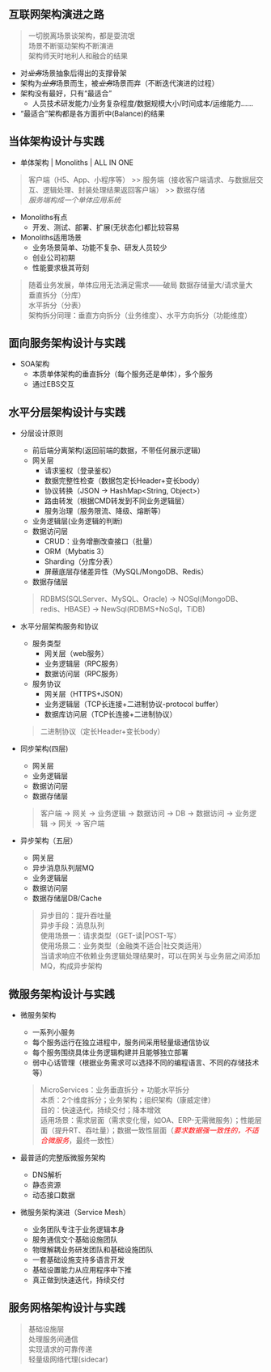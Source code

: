 ## 互联网架构演进之路 ##

> 一切脱离场景谈架构，都是耍流氓  
> 场景不断驱动架构不断演进  
> 架构师天时地利人和融合的结果 

- 对<del>*业务*</del>场景抽象后得出的支撑骨架
- 架构为<del>*业务*</del>场景而生，被<del>*业务*</del>场景而弃（不断迭代演进的过程）
- 架构没有最好，只有“最适合”
    - 人员技术研发能力/业务复杂程度/数据规模大小/时间成本/运维能力……
- “最适合”架构都是各方面折中(Balance)的结果

## 当体架构设计与实践 ##
- 单体架构 \| Monoliths \| ALL IN ONE

 > 客户端（H5、App、小程序等） \>\> 服务端（接收客户端请求、与数据层交互、逻辑处理、封装处理结果返回客户端） \>\> 数据存储  
 > *服务端构成一个单体应用系统*
 
- Monoliths有点  
    - 开发、测试、部署、扩展(无状态化)都比较容易
- Monoliths适用场景
    - 业务场景简单、功能不复杂、研发人员较少
    - 创业公司初期
    - 性能要求极其苛刻
    
 > 随着业务发展，单体应用无法满足需求——破局
> 数据存储量大/请求量大  
> 垂直拆分（分库）  
> 水平拆分（分表）  
> 架构拆分同理：垂直方向拆分（业务维度）、水平方向拆分（功能维度）

## 面向服务架构设计与实践 ##
- SOA架构  
   - 本质单体架构的垂直拆分（每个服务还是单体），多个服务
   - 通过EBS交互

## 水平分层架构设计与实践 ##
- 分层设计原则
    - 前后端分离架构(返回前端的数据，不带任何展示逻辑)
    - 网关层
       - 请求鉴权（登录鉴权）
       - 数据完整性检查（数据包定长Header+变长body）
       - 协议转换（JSON -> HashMap<String, Object>）
       - 路由转发（根据CMD转发到不同业务逻辑层）
       - 服务治理（服务限流、降级、熔断等）
    - 业务逻辑层(业务逻辑的判断)
    - 数据访问层
       - CRUD：业务增删改查接口（批量）
       - ORM（Mybatis 3）
       - Sharding（分库分表）
       - 屏蔽底层存储差异性（MySQL/MongoDB、Redis）
    - 数据存储层
    
	 > RDBMS(SQLServer、MySQL、Oracle) -> NOSql(MongoDB、redis、HBASE) -> NewSql(RDBMS+NoSql，TiDB)

- 水平分层架构服务和协议
   - 服务类型
      - 网关层（web服务）
      - 业务逻辑层（RPC服务）
      - 数据访问层（RPC服务）
   - 服务协议
      - 网关层（HTTPS+JSON）
      - 业务逻辑层（TCP长连接+二进制协议-protocol buffer）
      - 数据库访问层（TCP长连接+二进制协议）
      
	> 二进制协议（定长Header+变长body）

- 同步架构(四层)
	- 网关层
	- 业务逻辑层
	- 数据访问层
	- 数据存储层

	> 客户端 -> 网关 -> 业务逻辑 -> 数据访问 -> DB -> 数据访问 -> 业务逻辑 -> 网关 -> 客户端

- 异步架构（五层）
   - 网关层
   - 异步消息队列层MQ
   - 业务逻辑层
   - 数据访问层
   - 数据存储层DB/Cache
   
   > 异步目的：提升吞吐量  
   > 异步手段：消息队列  
   > 使用场景一：请求类型（GET-读|POST-写）  
   > 使用场景二：业务类型（金融类不适合|社交类适用）  
	> 当请求响应不依赖业务逻辑处理结果时，可以在网关与业务层之间添加 MQ，构成异步架构

## 微服务架构设计与实践 ##

- 微服务架构
	- 一系列小服务
	- 每个服务运行在独立进程中，服务间采用轻量级通信协议
	- 每个服务围绕具体业务逻辑构建并且能够独立部署
	- 弱中心话管理（根据业务需求可以选择不同的编程语言、不同的存储技术等）

    > MicroServices：业务垂直拆分 + 功能水平拆分  
    > 本质：2个维度拆分；业务架构；组织架构（康威定律）  
    > 目的：快速迭代，持续交付；降本增效  
    > 适用场景：需求层面（需求变化慢，如OA、ERP-无需微服务）；性能层面（提升RT、吞吐量）；数据一致性层面（*<font color='red'>要求数据强一致性的，不适合微服务</font>*，最终一致性）

- 最普适的完整版微服务架构
	- DNS解析  
	- 静态资源  
	- 动态接口数据  

- 微服务架构演进（Service Mesh）
	- 业务团队专注于业务逻辑本身
	- 服务通信交个基础设施团队
	- 物理解耦业务研发团队和基础设施团队
	- 一套基础设施支持多语言开发
	- 基础设置能力从应用程序中下推
	- 真正做到快速迭代，持续交付

## 服务网格架构设计与实践 ##

> 基础设施层  
> 处理服务间通信  
> 实现请求的可靠传递  
> 轻量级网络代理(sidecar)  





